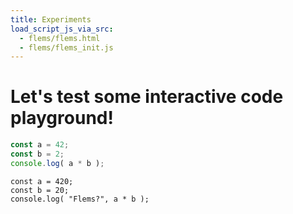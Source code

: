 ```yaml
---
title: Experiments
load_script_js_via_src:
  - flems/flems.html
  - flems/flems_init.js
---
```


# Let's test some interactive code playground!

```js
const a = 42;
const b = 2;
console.log( a * b );
```

```js-flems
const a = 420;
const b = 20;
console.log( "Flems?", a * b );
```

